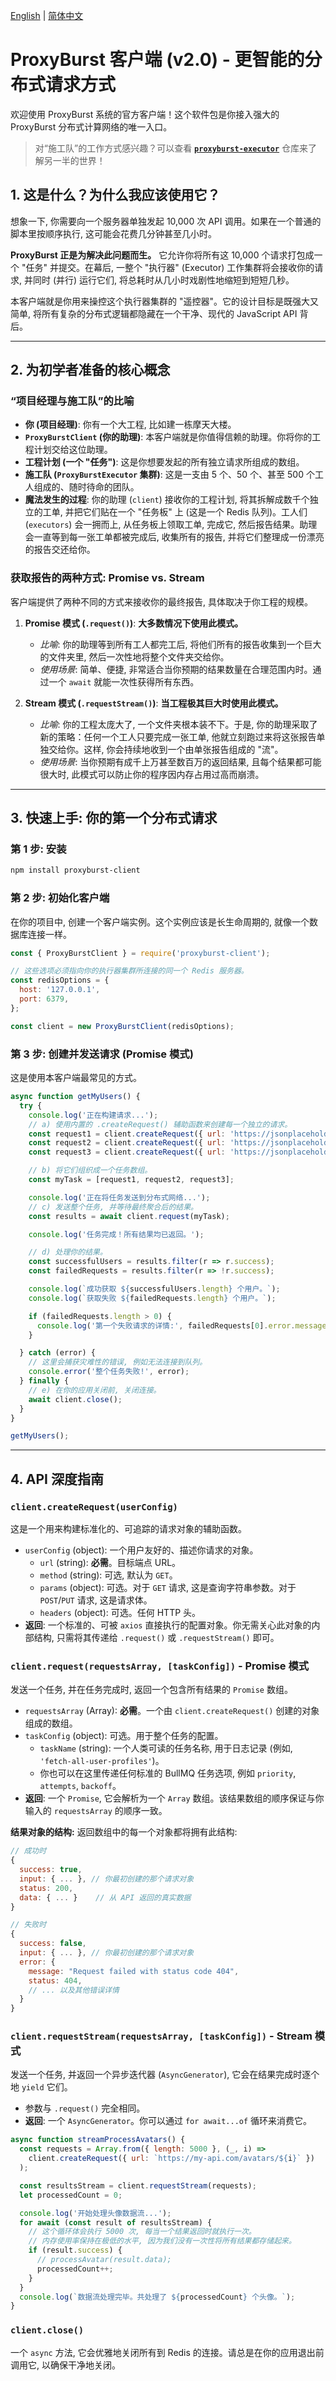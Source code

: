 [English](README.md) | [简体中文](README.zh-CN.md)

# ProxyBurst 客户端 (v2.0) - 更智能的分布式请求方式

欢迎使用 ProxyBurst 系统的官方客户端！这个软件包是你接入强大的 ProxyBurst 分布式计算网络的唯一入口。

> 对“施工队”的工作方式感兴趣？可以查看 [**`proxyburst-executor`**](https://github.com/cityO/proxyburst-executor) 仓库来了解另一半的世界！

## 1. 这是什么？为什么我应该使用它？

想象一下, 你需要向一个服务器单独发起 10,000 次 API 调用。如果在一个普通的脚本里按顺序执行, 这可能会花费几分钟甚至几小时。

**ProxyBurst 正是为解决此问题而生。** 它允许你将所有这 10,000 个请求打包成一个 "任务" 并提交。在幕后, 一整个 "执行器" (Executor) 工作集群将会接收你的请求, 并同时 (并行) 运行它们, 将总耗时从几小时戏剧性地缩短到短短几秒。

本客户端就是你用来操控这个执行器集群的 "遥控器"。它的设计目标是既强大又简单, 将所有复杂的分布式逻辑都隐藏在一个干净、现代的 JavaScript API 背后。

---

## 2. 为初学者准备的核心概念

### “项目经理与施工队”的比喻
- **你 (项目经理)**: 你有一个大工程, 比如建一栋摩天大楼。
- **`ProxyBurstClient` (你的助理)**: 本客户端就是你值得信赖的助理。你将你的工程计划交给这位助理。
- **工程计划 (一个 "任务")**: 这是你想要发起的所有独立请求所组成的数组。
- **施工队 (`ProxyBurstExecutor` 集群)**: 这是一支由 5 个、50 个、甚至 500 个工人组成的、随时待命的团队。
- **魔法发生的过程**: 你的助理 (`client`) 接收你的工程计划, 将其拆解成数千个独立的工单, 并把它们贴在一个 "任务板" 上 (这是一个 Redis 队列)。工人们 (`executors`) 会一拥而上, 从任务板上领取工单, 完成它, 然后报告结果。助理会一直等到每一张工单都被完成后, 收集所有的报告, 并将它们整理成一份漂亮的报告交还给你。

### 获取报告的两种方式: Promise vs. Stream
客户端提供了两种不同的方式来接收你的最终报告, 具体取决于你工程的规模。

1.  **Promise 模式 (`.request()`)**: **大多数情况下使用此模式。**
    -   *比喻*: 你的助理等到所有工人都完工后, 将他们所有的报告收集到一个巨大的文件夹里, 然后一次性地将整个文件夹交给你。
    -   *使用场景*: 简单、便捷, 非常适合当你预期的结果数量在合理范围内时。通过一个 `await` 就能一次性获得所有东西。

2.  **Stream 模式 (`.requestStream()`)**: **当工程极其巨大时使用此模式。**
    -   *比喻*: 你的工程太庞大了, 一个文件夹根本装不下。于是, 你的助理采取了新的策略：任何一个工人只要完成一张工单, 他就立刻跑过来将这张报告单独交给你。这样, 你会持续地收到一个由单张报告组成的 "流"。
    -   *使用场景*: 当你预期有成千上万甚至数百万的返回结果, 且每个结果都可能很大时, 此模式可以防止你的程序因内存占用过高而崩溃。

---

## 3. 快速上手: 你的第一个分布式请求

### 第 1 步: 安装
```bash
npm install proxyburst-client
```

### 第 2 步: 初始化客户端
在你的项目中, 创建一个客户端实例。这个实例应该是长生命周期的, 就像一个数据库连接一样。
```javascript
const { ProxyBurstClient } = require('proxyburst-client');

// 这些选项必须指向你的执行器集群所连接的同一个 Redis 服务器。
const redisOptions = {
  host: '127.0.0.1',
  port: 6379,
};

const client = new ProxyBurstClient(redisOptions);
```

### 第 3 步: 创建并发送请求 (Promise 模式)
这是使用本客户端最常见的方式。

```javascript
async function getMyUsers() {
  try {
    console.log('正在构建请求...');
    // a) 使用内置的 .createRequest() 辅助函数来创建每一个独立的请求。
    const request1 = client.createRequest({ url: 'https://jsonplaceholder.typicode.com/users/1' });
    const request2 = client.createRequest({ url: 'https://jsonplaceholder.typicode.com/users/2' });
    const request3 = client.createRequest({ url: 'https://jsonplaceholder.typicode.com/users/invalid' }); // 这是一个会失败的请求

    // b) 将它们组织成一个任务数组。
    const myTask = [request1, request2, request3];

    console.log('正在将任务发送到分布式网络...');
    // c) 发送整个任务, 并等待最终聚合后的结果。
    const results = await client.request(myTask);

    console.log('任务完成！所有结果均已返回。');

    // d) 处理你的结果。
    const successfulUsers = results.filter(r => r.success);
    const failedRequests = results.filter(r => !r.success);

    console.log(`成功获取 ${successfulUsers.length} 个用户。`);
    console.log(`获取失败 ${failedRequests.length} 个用户。`);

    if (failedRequests.length > 0) {
      console.log('第一个失败请求的详情:', failedRequests[0].error.message);
    }

  } catch (error) {
    // 这里会捕获灾难性的错误, 例如无法连接到队列。
    console.error('整个任务失败!', error);
  } finally {
    // e) 在你的应用关闭前, 关闭连接。
    await client.close();
  }
}

getMyUsers();
```

---

## 4. API 深度指南

### `client.createRequest(userConfig)`
这是一个用来构建标准化的、可追踪的请求对象的辅助函数。
- `userConfig` (object): 一个用户友好的、描述你请求的对象。
  - `url` (string): **必需**。目标端点 URL。
  - `method` (string): 可选, 默认为 `GET`。
  - `params` (object): 可选。对于 `GET` 请求, 这是查询字符串参数。对于 `POST`/`PUT` 请求, 这是请求体。
  - `headers` (object): 可选。任何 HTTP 头。
- **返回**: 一个标准的、可被 `axios` 直接执行的配置对象。你无需关心此对象的内部结构, 只需将其传递给 `.request()` 或 `.requestStream()` 即可。

### `client.request(requestsArray, [taskConfig])` - Promise 模式
发送一个任务, 并在任务完成时, 返回一个包含所有结果的 `Promise` 数组。
- `requestsArray` (Array): **必需**。一个由 `client.createRequest()` 创建的对象组成的数组。
- `taskConfig` (object): 可选。用于整个任务的配置。
  - `taskName` (string): 一个人类可读的任务名称, 用于日志记录 (例如, `'fetch-all-user-profiles'`)。
  - 你也可以在这里传递任何标准的 BullMQ 任务选项, 例如 `priority`, `attempts`, `backoff`。
- **返回**: 一个 `Promise`, 它会解析为一个 `Array` 数组。该结果数组的顺序保证与你输入的 `requestsArray` 的顺序一致。

**结果对象的结构:**
返回数组中的每一个对象都将拥有此结构:
```javascript
// 成功时
{
  success: true,
  input: { ... }, // 你最初创建的那个请求对象
  status: 200,
  data: { ... }    // 从 API 返回的真实数据
}

// 失败时
{
  success: false,
  input: { ... }, // 你最初创建的那个请求对象
  error: {
    message: "Request failed with status code 404",
    status: 404,
    // ... 以及其他错误详情
  }
}
```

### `client.requestStream(requestsArray, [taskConfig])` - Stream 模式
发送一个任务, 并返回一个异步迭代器 (`AsyncGenerator`), 它会在结果完成时逐个地 `yield` 它们。
- 参数与 `.request()` 完全相同。
- **返回**: 一个 `AsyncGenerator`。你可以通过 `for await...of` 循环来消费它。

```javascript
async function streamProcessAvatars() {
  const requests = Array.from({ length: 5000 }, (_, i) =>
    client.createRequest({ url: `https://my-api.com/avatars/${i}` })
  );

  const resultsStream = client.requestStream(requests);
  let processedCount = 0;

  console.log('开始处理头像数据流...');
  for await (const result of resultsStream) {
    // 这个循环体会执行 5000 次, 每当一个结果返回时就执行一次。
    // 内存使用率保持在极低的水平, 因为我们没有一次性将所有结果都存储起来。
    if (result.success) {
      // processAvatar(result.data);
      processedCount++;
    }
  }
  console.log(`数据流处理完毕。共处理了 ${processedCount} 个头像。`);
}
```

### `client.close()`
一个 `async` 方法, 它会优雅地关闭所有到 Redis 的连接。请总是在你的应用退出前调用它, 以确保干净地关闭。
